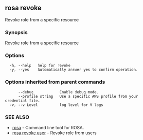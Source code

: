 ## rosa revoke

Revoke role from a specific resource

### Synopsis

Revoke role from a specific resource

### Options

```
  -h, --help   help for revoke
  -y, --yes    Automatically answer yes to confirm operation.
```

### Options inherited from parent commands

```
      --debug            Enable debug mode.
      --profile string   Use a specific AWS profile from your credential file.
  -v, --v Level          log level for V logs
```

### SEE ALSO

* [rosa](rosa.md)	 - Command line tool for ROSA.
* [rosa revoke user](rosa_revoke_user.md)	 - Revoke role from users

